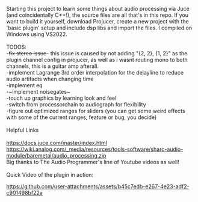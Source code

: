 Starting this project to learn some things about audio processing via Juce (and coincidentally C++!), the source files are all that's in this repo. If you want to build it yourself, download Projucer, create a new project with the 'basic plugin' setup and include dsp libs and import the files. I compiled on Windows using VS2022.
<br /><br />
TODOS:<br />
-~~fix stereo issue~~- this issue is caused by not adding "{2, 2}, {1, 2}" as the plugin channel config in projucer, as well as i wasnt routing mono to both channels, this is a guitar amp afterall.<br /> 
-implement Lagrange 3rd order interpolation for the delayline to reduce audio artifacts when changing time<br />
-implement eq<br />
-~implement noisegates~<br />
-touch up graphics by learning look and feel<br />
-switch from processorchain to audiograph for flexibility<br />
-figure out optimized ranges for sliders (you can get some weird effects with some of the current ranges, feature or bug, you decide)<br />
<br />
Helpful Links<br/>
<br />
https://docs.juce.com/master/index.html
<br />
https://wiki.analog.com/_media/resources/tools-software/sharc-audio-module/baremetal/audio_processing.zip
<br />
Big thanks to The Audio Programmer's line of Youtube videos as well!
<br /><br />
Quick Video of the plugin in action:
<br/>



https://github.com/user-attachments/assets/b45c7edb-e267-4e23-adf2-c901498bf22a

